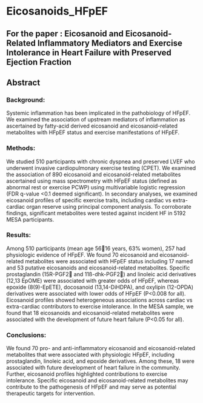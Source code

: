 # Eicosanoids_HFpEF
## For the paper : Eicosanoid and Eicosanoid-Related Inflammatory Mediators and Exercise Intolerance in Heart Failure with Preserved Ejection Fraction

## Abstract 

### Background: 
Systemic inflammation has been implicated in the pathobiology of HFpEF. We examined the association of upstream mediators of inflammation as ascertained by fatty-acid derived eicosanoid and eicosanoid-related metabolites with HFpEF status and exercise manifestations of HFpEF. 
### Methods: 
We studied 510 participants with chronic dyspnea and preserved LVEF who underwent invasive cardiopulmonary exercise testing (CPET). We examined the association of 890 eicosanoid and eicosanoid-related metabolites ascertained using mass spectrometry with HFpEF status (defined as abnormal rest or exercise PCWP) using multivariable logistic regression (FDR q-value <0.1 deemed significant). In secondary analyses, we examined eicosanoid profiles of specific exercise traits, including cardiac vs extra-cardiac organ reserve using principal component analysis. To corroborate findings, significant metabolites were tested against incident HF in 5192 MESA participants. 
### Results: 
Among 510 participants (mean age 5616 years, 63% women), 257 had physiologic evidence of HFpEF. We found 70 eicosanoid and eicosanoid-related metabolites were associated with HFpEF status including 17 named and 53 putative eicosanoids and eicosanoid-related metabolites. Specific prostaglandin (15R-PGF2 and 11ß-dhk-PGF2) and linoleic acid derivatives (12,13 EpOME) were associated with greater odds of HFpEF, whereas epoxide (8(9)-EpETE), docosanoid (13,14-DiHDPA), and oxylipin (12-OPDA) derivatives were associated with lower odds of HFpEF (P<0.008 for all). Eicosanoid profiles showed heterogeneous associations across cardiac vs extra-cardiac contributors to exercise intolerance. In the MESA sample, we found that 18 eicosanoids and eicosanoid-related metabolites were associated with the development of future heart failure (P<0.05 for all). 
### Conclusions: 
We found 70 pro- and anti-inflammatory eicosanoid and eicosanoid-related metabolites that were associated with physiologic HFpEF, including prostaglandin, linoleic acid, and epoxide derivatives. Among these, 18 were associated with future development of heart failure in the community. Further, eicosanoid profiles highlighted contributions to exercise intolerance. Specific eicosanoid and eicosanoid-related metabolites may contribute to the pathogenesis of HFpEF and may serve as potential therapeutic targets for intervention. 

